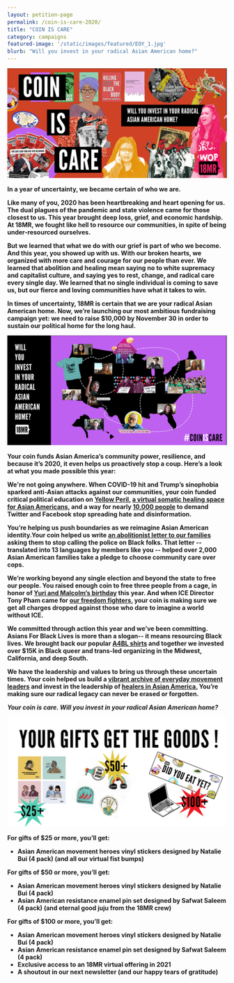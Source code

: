 ```yaml
---
layout: petition-page
permalink: /coin-is-care-2020/
title: "COIN IS CARE"
category: campaigns
featured-image: '/static/images/featured/EOY_1.jpg'
blurb: "Will you invest in your radical Asian American home?"
---
```


<html>
<head>
<style>

.page{
padding: 15px 20px;
}

.mobile {
 padding: 15px 20px }

</style>
</head>
</html>

<img src= '/static/images/featured/EOY_1.jpg'>

<b>In a year of uncertainty, we became certain of who we are.<b> 

Like many of you, 2020 has been heartbreaking and heart opening for us. The dual plagues of the pandemic and state violence came for those closest to us. This year brought deep loss, grief, and economic hardship. <b>At 18MR, we fought like hell to resource our communities, in spite of being under-resourced ourselves. </b>

But we learned that what we do with our grief is part of who we become. And this year, you showed up with us. <b>With our broken hearts, we organized with more care and courage for our people than ever.</b> We learned that abolition and healing mean saying no to white supremacy and capitalist culture, and saying yes to rest, change, and radical care every single day. We learned that no single individual is coming to save us, but our fierce and loving communities have what it takes to win.

In times of uncertainty, 18MR is certain that we are your radical Asian American home. <b>Now, we’re launching our most ambitious fundraising campaign yet: we need to raise $10,000 by November 30 in order to sustain our political home for the long haul.  </b>

<img src= '/static/images/featured/EOY_2.jpg'>

Your coin funds Asian America’s community power, resilience, and because it’s 2020, it even helps us proactively stop a coup. Here’s a look at what you made possible this year:

<b> We're not going anywhere.</b> When COVID-19 hit and Trump’s sinophobia sparked anti-Asian attacks against our communities, your coin funded critical political education on [Yellow Peril,](https://gumroad.com/l/18MRUYP) [a virtual somatic healing space for Asian Americans,](https://www.crowdcast.io/e/antidotes-4-yellow-peril) and a way for nearly [10,000 people](https://action.18mr.org/stop-antiasian-violence/) to demand Twitter and Facebook stop spreading hate and disinformation.

<b>You’re helping us push boundaries as we reimagine Asian American identity.</b>Your coin helped us write [an abolitionist letter to our families](https://18millionrising.org/2020/06/callonme.html) asking them to stop calling the police on Black folks. That letter -- translated into 13 languages by members like you -- helped over 2,000 Asian American families take a pledge to choose community care over cops.

<b>We’re working beyond any single election and beyond the state to free our people. </b> You raised enough coin to free three people from a cage, in honor of [Yuri and Malcolm’s birthday](https://action.18mr.org/birthday-bailout/) this year. And when ICE Director Tony Pham came for [our freedom fighters,](https://action.18mr.org/dropthecharges/) your coin is making sure we get all charges dropped against those who dare to imagine a world without ICE.

<b>We committed through action this year and we’ve been committing.</b>
Asians For Black Lives is more than a slogan-- it means resourcing Black lives. We brought back our popular [A4BL shirts](https://18millionrising.org/2020/09/a4bl.html) and together we invested over $15K in Black queer and trans-led organizing in the Midwest, California, and deep South.


<b>We have the leadership and values to bring us through these uncertain times.</b> Your coin helped us build a [vibrant archive of everyday movement leaders](https://www.movementloveletters.org/) and invest in the leadership of [healers in Asian America.](https://18millionrising.org/2020/04/WIHAA.html) You’re making sure our radical legacy can never be erased or forgotten. 

<b><i>Your coin is care. Will you invest in your radical Asian American home?</i></b>

<img src= '/static/images/featured/FUNDRAISING TIERS.png'>

<b>For gifts of $25 or more, you’ll get:</b>

* Asian American movement heroes vinyl stickers designed by Natalie Bui (4 pack)
(and all our virtual fist bumps)

<b>For gifts of $50 or more, you’ll get:</b>

* Asian American movement heroes vinyl stickers designed by Natalie Bui (4 pack)
* Asian American resistance enamel pin set designed by Safwat Saleem (4 pack)
(and eternal good juju from the 18MR crew)

<b>For gifts of $100 or more, you’ll get:</b>

* Asian American movement heroes vinyl stickers designed by Natalie Bui (4 pack)
* Asian American resistance enamel pin set designed by Safwat Saleem (4 pack)
* Exclusive access to an 18MR virtual offering in 2021
* A shoutout in our next newsletter
(and our happy tears of gratitude)

<br>

<script src='https://actionnetwork.org/widgets/v3/fundraising/coin-is-care-will-you-invest-in-your-radical-asian-american-home?format=js&source=widget&css=whitelabel'></script><div id='can-fundraising-area-coin-is-care-will-you-invest-in-your-radical-asian-american-home' style='width: 100%'><!-- this div is the target for our HTML insertion --></div>
